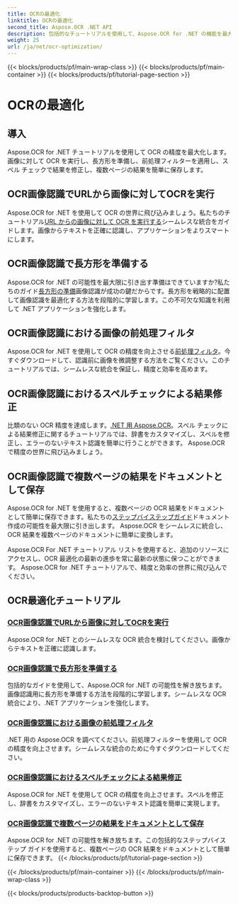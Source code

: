 ```yaml
---
title: OCRの最適化
linktitle: OCRの最適化
second_title: Aspose.OCR .NET API
description: 包括的なチュートリアルを使用して、Aspose.OCR for .NET の機能を最大限に活用してください。経験豊富な開発者でも初心者でも、これらのガイドは OCR ゲームを向上させるのに役立ちます。
weight: 25
url: /ja/net/ocr-optimization/
---
```


{{< blocks/products/pf/main-wrap-class >}}
{{< blocks/products/pf/main-container >}}
{{< blocks/products/pf/tutorial-page-section >}}

# OCRの最適化

## 導入

Aspose.OCR for .NET チュートリアルを使用して OCR の精度を最大化します。画像に対して OCR を実行し、長方形を準備し、前処理フィルターを適用し、スペル チェックで結果を修正し、複数ページの結果を簡単に保存します。


## OCR画像認識でURLから画像に対してOCRを実行

Aspose.OCR for .NET を使用して OCR の世界に飛び込みましょう。私たちのチュートリアル[URL からの画像に対して OCR を実行する](./perform-ocr-on-image-from-url/)シームレスな統合をガイドします。画像からテキストを正確に認識し、アプリケーションをよりスマートにします。

## OCR画像認識で長方形を準備する

Aspose.OCR for .NET の可能性を最大限に引き出す準備はできていますか?私たちのガイド[長方形の準備](./prepare-rectangles/)画像認識が成功の鍵だからです。長方形を戦略的に配置して画像認識を最適化する方法を段階的に学習します。この不可欠な知識を利用して .NET アプリケーションを強化します。

## OCR画像認識における画像の前処理フィルタ

Aspose.OCR for .NET を使用して OCR の精度を向上させる[前処理フィルタ](./preprocessing-filters-for-image/)。今すぐダウンロードして、認識前に画像を微調整する方法をご覧ください。このチュートリアルでは、シームレスな統合を保証し、精度と効率を高めます。

## OCR画像認識におけるスペルチェックによる結果修正

比類のない OCR 精度を達成します。[.NET 用 Aspose.OCR](./result-correction-with-spell-checking/)。スペル チェックによる結果修正に関するチュートリアルでは、辞書をカスタマイズし、スペルを修正し、エラーのないテキスト認識を簡単に行うことができます。 Aspose.OCR で精度の世界に飛び込みましょう。

## OCR画像認識で複数ページの結果をドキュメントとして保存

Aspose.OCR for .NET を使用すると、複数ページの OCR 結果をドキュメントとして簡単に保存できます。私たちの[ステップバイステップガイド](./save-multipage-result-as-document/)ドキュメント作成の可能性を最大限に引き出します。 Aspose.OCR をシームレスに統合し、OCR 結果を複数ページのドキュメントに簡単に変換します。

Aspose.OCR For .NET チュートリアル リストを使用すると、追加のリソースにアクセスし、OCR 最適化の最新の進歩を常に最新の状態に保つことができます。 Aspose.OCR for .NET チュートリアルで、精度と効率の世界に飛び込んでください。
## OCR最適化チュートリアル
### [OCR画像認識でURLから画像に対してOCRを実行](./perform-ocr-on-image-from-url/)
Aspose.OCR for .NET とのシームレスな OCR 統合を検討してください。画像からテキストを正確に認識します。
### [OCR画像認識で長方形を準備する](./prepare-rectangles/)
包括的なガイドを使用して、Aspose.OCR for .NET の可能性を解き放ちます。画像認識用に長方形を準備する方法を段階的に学習します。シームレスな OCR 統合により、.NET アプリケーションを強化します。
### [OCR画像認識における画像の前処理フィルタ](./preprocessing-filters-for-image/)
.NET 用の Aspose.OCR を調べてください。前処理フィルターを使用して OCR の精度を向上させます。シームレスな統合のために今すぐダウンロードしてください。
### [OCR画像認識におけるスペルチェックによる結果修正](./result-correction-with-spell-checking/)
Aspose.OCR for .NET を使用して OCR の精度を向上させます。スペルを修正し、辞書をカスタマイズし、エラーのないテキスト認識を簡単に実現します。
### [OCR画像認識で複数ページの結果をドキュメントとして保存](./save-multipage-result-as-document/)
Aspose.OCR for .NET の可能性を解き放ちます。この包括的なステップバイステップ ガイドを使用すると、複数ページの OCR 結果をドキュメントとして簡単に保存できます。
{{< /blocks/products/pf/tutorial-page-section >}}

{{< /blocks/products/pf/main-container >}}
{{< /blocks/products/pf/main-wrap-class >}}

{{< blocks/products/products-backtop-button >}}
